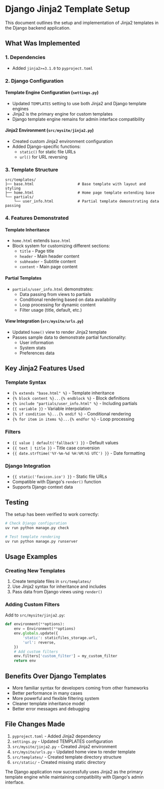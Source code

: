 # Django Jinja2 Template Setup

This document outlines the setup and implementation of Jinja2 templates in the Django backend application.

## What Was Implemented

### 1. Dependencies
- Added `jinja2>=3.1.0` to `pyproject.toml`

### 2. Django Configuration

#### Template Engine Configuration (`settings.py`)
- Updated `TEMPLATES` setting to use both Jinja2 and Django template engines
- Jinja2 is the primary engine for custom templates
- Django template engine remains for admin interface compatibility

#### Jinja2 Environment (`src/mysite/jinja2.py`)
- Created custom Jinja2 environment configuration
- Added Django-specific functions:
  - `static()` for static file URLs
  - `url()` for URL reversing

### 3. Template Structure

```
src/templates/
├── base.html                    # Base template with layout and styling
├── home.html                    # Home page template extending base
└── partials/
    └── user_info.html           # Partial template demonstrating data passing
```

### 4. Features Demonstrated

#### Template Inheritance
- `home.html` extends `base.html`
- Block system for customizing different sections:
  - `title` - Page title
  - `header` - Main header content
  - `subheader` - Subtitle content
  - `content` - Main page content

#### Partial Templates
- `partials/user_info.html` demonstrates:
  - Data passing from views to partials
  - Conditional rendering based on data availability
  - Loop processing for dynamic content
  - Filter usage (title, default, etc.)

#### View Integration (`src/mysite/urls.py`)
- Updated `home()` view to render Jinja2 template
- Passes sample data to demonstrate partial functionality:
  - User information
  - System stats
  - Preferences data

## Key Jinja2 Features Used

### Template Syntax
- `{% extends "base.html" %}` - Template inheritance
- `{% block content %}...{% endblock %}` - Block definitions
- `{% include "partials/user_info.html" %}` - Including partials
- `{{ variable }}` - Variable interpolation
- `{% if condition %}...{% endif %}` - Conditional rendering
- `{% for item in items %}...{% endfor %}` - Loop processing

### Filters
- `{{ value | default('fallback') }}` - Default values
- `{{ text | title }}` - Title case conversion
- `{{ date.strftime('%Y-%m-%d %H:%M:%S UTC') }}` - Date formatting

### Django Integration
- `{{ static('favicon.ico') }}` - Static file URLs
- Compatible with Django's `render()` function
- Supports Django context data

## Testing

The setup has been verified to work correctly:

```bash
# Check Django configuration
uv run python manage.py check

# Test template rendering
uv run python manage.py runserver
```

## Usage Examples

### Creating New Templates
1. Create template files in `src/templates/`
2. Use Jinja2 syntax for inheritance and includes
3. Pass data from Django views using `render()`

### Adding Custom Filters
Add to `src/mysite/jinja2.py`:
```python
def environment(**options):
    env = Environment(**options)
    env.globals.update({
        'static': staticfiles_storage.url,
        'url': reverse,
    })
    # Add custom filters
    env.filters['custom_filter'] = my_custom_filter
    return env
```

## Benefits Over Django Templates

- More familiar syntax for developers coming from other frameworks
- Better performance in many cases
- More powerful and flexible filtering system
- Cleaner template inheritance model
- Better error messages and debugging

## File Changes Made

1. `pyproject.toml` - Added Jinja2 dependency
2. `settings.py` - Updated TEMPLATES configuration
3. `src/mysite/jinja2.py` - Created Jinja2 environment
4. `src/mysite/urls.py` - Updated home view to render template
5. `src/templates/` - Created template directory structure
6. `src/static/` - Created missing static directory

The Django application now successfully uses Jinja2 as the primary template engine while maintaining compatibility with Django's admin interface.